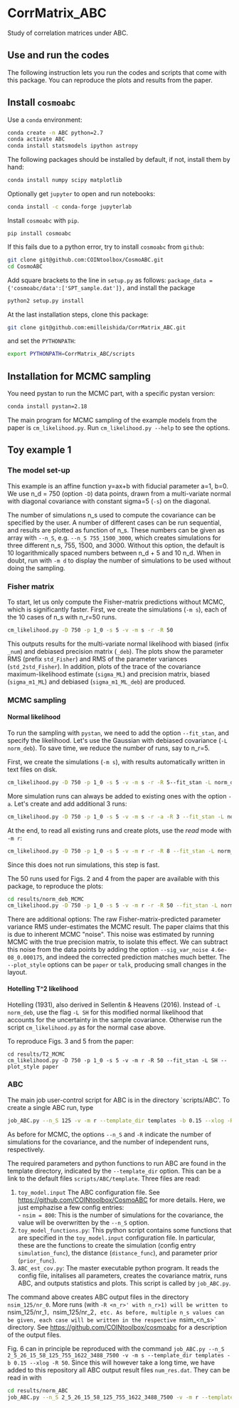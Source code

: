 # CorrMatrix_ABC
Study of correlation matrices under ABC.

## Use and run the codes

The following instruction lets you run the codes and scripts that come with this package.
You can reproduce the plots and results from the paper.

## Install ```cosmoabc```

Use a `conda` environment:
```bash
conda create -n ABC python=2.7
conda activate ABC
conda install statsmodels ipython astropy
```

The following packages should be installed by default, if not, install them by hand:
```bash
conda install numpy scipy matplotlib
```
Optionally get `jupyter` to open and run notebooks:
```bash
conda install -c conda-forge jupyterlab
```

Install `cosmoabc` with `pip`.
```
pip install cosmoabc
```
If this fails due to a python error, try to install `cosmoabc` from `github`:
```bash
git clone git@github.com:COINtoolbox/CosmoABC.git
cd CosmoABC
```
Add square brackets to the line in `setup.py` as follows:
`package_data = {'cosmoabc/data':['SPT_sample.dat']},`
and install the package
```bash
python2 setup.py install
```

At the last installation steps, clone this package:
```bash
git clone git@github.com:emilleishida/CorrMatrix_ABC.git
```
and set the `PYTHONPATH`:
```bash
export PYTHONPATH=CorrMatrix_ABC/scripts
```

## Installation for MCMC sampling

You need pystan to run the MCMC part, with a specific pystan version:
```bash
conda install pystan=2.18
```

The main program for MCMC sampling of the example models from the paper is `cm_likelihood.py`.
Run `cm_likelihood.py --help` to see the options.

## Toy example 1

### The model set-up

This example is an affine function y=ax+b with fiducial parameter a=1, b=0. We use n_d = 750 (option `-D`) data points, drawn from a multi-variate normal with diagonal covariance with constant sigma=5 (`-s`) on the diagonal.

The number of simulations n_s used to compute the covariance can be specified by the user. A number of different cases can be run sequential, and results are plotted as function of n_s. These numbers can be given as array with `--n_S`, e.g. `--n_S 755_1500_3000`, which creates simulations for three different n_s, 755, 1500, and 3000.
Without this option, the default is 10 logarithmically spaced numbers between n_d + 5 and 10 n_d. When in doubt, run with `-m d` to display the number of simulations to be used without doing the sampling.

### Fisher matrix

To start, let us only compute the Fisher-matrix predictions without MCMC, which is significantly faster.
First, we create the simulations (`-m s`), each of the 10 cases of n_s with n_r=50 runs.

```bash
cm_likelihood.py -D 750 -p 1_0 -s 5 -v -m s -r -R 50
```

This outputs results for the multi-variate normal likelihood with biased (infix `_num`) and debiased precision matrix (`_deb`). The plots show the parameter RMS (prefix `std_Fisher`) and RMS of the parameter variances (`std_2std_Fisher`).
In addition, plots of the trace of the covariance maximum-likelihood estimate
(`sigma_ML`) and precision matrix, biased (`sigma_m1_ML`) and debiased (`sigma_m1_ML_deb`) are produced.

### MCMC sampling

#### Normal likelihood

To run the sampling with `pystan`, we need to add the option `--fit_stan`, and specify the likelihood. Let's use the Gaussian  with debiased covariance (`-L norm_deb`). To save time, we reduce the number of runs, say to n_r=5.

First, we create the simulations (`-m s`), with results automatically written in text files on disk.
```bash
cm_likelihood.py -D 750 -p 1_0 -s 5 -v -m s -r -R 5--fit_stan -L norm_deb --plot_style paper
```
More simulation runs can always be added to existing ones with the option `-a`. Let's create and add additional 3 runs: 
```bash
cm_likelihood.py -D 750 -p 1_0 -s 5 -v -m s -r -a -R 3 --fit_stan -L norm_deb --plot_style paper
```
At the end, to read all existing runs and create plots, use the *read* mode with `-m r`:
```bash
cm_likelihood.py -D 750 -p 1_0 -s 5 -v -m r -r -R 8 --fit_stan -L norm_deb --plot_style paper
```
Since this does not run simulations, this step is fast.

The 50 runs used for Figs. 2 and 4 from the paper are available with this package, to reproduce the plots:
```bash
cd results/norm_deb_MCMC
cm_likelihood.py -D 750 -p 1_0 -s 5 -v -m r -r -R 50 --fit_stan -L norm_deb --sig_var_noise 4.6e-08_0.000175 --plot_style paper
```
There are additional options: The raw Fisher-matrix-predicted parameter variance RMS under-estimates the MCMC result. The paper claims that this is due to inherent MCMC "noise". This noise was estimated by running MCMC with the true precision matrix, to isolate this effect. We can subtract this noise from the data points by adding the option `--sig_var_noise 4.6e-08_0.000175`, and indeed the corrected prediction matches much better. The `--plot_style` options can be `paper` or `talk`, producing small changes in the layout.

#### Hotelling T^2 likelihood

Hotelling (1931), also derived in Sellentin & Heavens (2016).
Instead of `-L norm_deb`, use the flag `-L SH` for this modified normal likelihood that accounts for the uncertainty in the sample covariance. Otherwise run the script `cm_likelihood.py` as for the normal case above.

To reproduce Figs. 3 and 5 from the paper:
```
cd results/T2_MCMC
cm_likelihood.py -D 750 -p 1_0 -s 5 -v -m r -R 50 --fit_stan -L SH --plot_style paper
```

### ABC

The main job user-control script for ABC is in the directory `scripts/ABC'. To create a single ABC run, type
```bash
job_ABC.py --n_S 125 -v -m r --template_dir templates -b 0.15 --xlog -R 1
```
As before for MCMC, the options `--n_S` and `-R` indicate the number of simulations for the covariance, and the number of independent runs, respectively.

The required parameters and python functions to run ABC are found in the template directory, indicated by the `--template_dir` option. This can be a link to the default files `scripts/ABC/template`. Three files are read:
  1. `toy_model.input`
    The ABC configuration file. See https://github.com/COINtoolbox/CosmoABC for more details. Here, we just emphazise a few config entries:  
    - `nsim = 800`: This is the number of simulations for the covariance, the value will be overwritten by the `--n_S` option.
  2. `toy_model_functions.py`: This python script contains some functions that are specified in the `toy_model.input` configuration file. In particular, these are the functions to create the simulation (config entry `simulation_func`), the distance (`distance_func`), and parameter prior (`prior_func`).
  3. `ABC_est_cov.py`: The master executable python program. It reads the config file, initalises all parameters, creates the covariance matrix, runs ABC, and outputs statistics and plots. This script is called by `job_ABC.py`.
  
The command above creates ABC output files in the directory `nsim_125/nr_0`. More runs (with `-R <n_r>' with n_r>1)
will be written to `nsim_125/nr_1`, `nsim_125/nr_2`, etc. As before, multiple n_s values can be given, each case will be written in the respective `nsim_<n_s>` directory. See https://github.com/COINtoolbox/cosmoabc for a description of the output files.

Fig. 6 can in principle be reproduced with the command `job_ABC.py --n_S 2_5_26_15_58_125_755_1622_3488_7500 -v -m s --template_dir templates -b 0.15 --xlog -R 50`. Since this will however take a long time, we have added to this repository all ABC output result files `num_res.dat`. They can be read in with
```bash
cd results/norm_ABC
job_ABC.py --n_S 2_5_26_15_58_125_755_1622_3488_7500 -v -m r --template_dir ../../scripts/ABC/templates -b 0.15 --xlog -R 50
```
